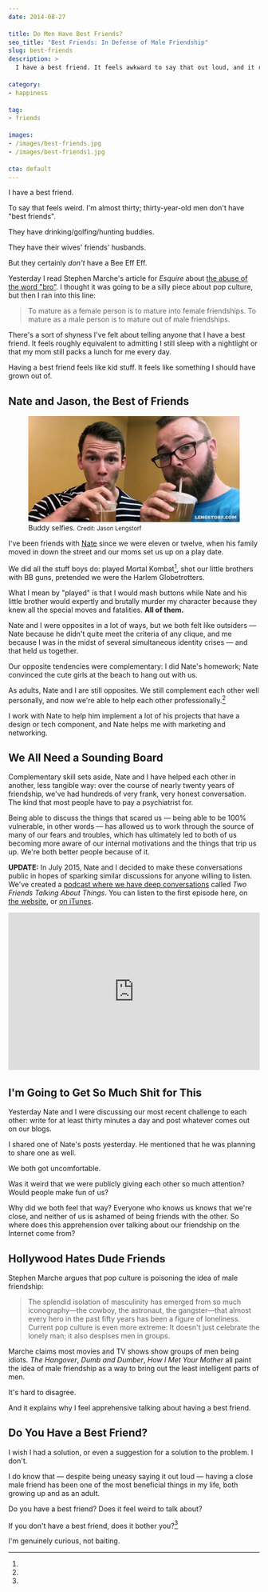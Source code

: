 ```yaml
---
date: 2014-08-27

title: Do Men Have Best Friends?
seo_title: "Best Friends: In Defense of Male Friendship"
slug: best-friends
description: >
  I have a best friend. It feels awkward to say that out loud, and it really shouldn't. Why are men ashamed to have close relationships with other men?

category:
- happiness

tag:
- friends

images:
- /images/best-friends.jpg
- /images/best-friends1.jpg

cta: default
---
```


I have a best friend.

To say that feels weird. I'm almost thirty; thirty-year-old men don't have "best
friends".

They have drinking/golfing/hunting buddies.

They have their wives' friends' husbands.

But they certainly _don't_ have a Bee Eff Eff.

Yesterday I read Stephen Marche's article for _Esquire_ about [the abuse of the
word "bro"][1]. I thought it was going to be a silly piece about pop culture,
but then I ran into this line:

> To mature as a female person is to mature into female friendships. To mature
> as a male person is to mature out of male friendships.

There's a sort of shyness I've felt about telling anyone that I have a best
friend. It feels roughly equivalent to admitting I still sleep with a nightlight
or that my mom still packs a lunch for me every day.

Having a best friend feels like kid stuff. It feels like something I should have
grown out of.

## Nate and Jason, the Best of Friends

<figure class="figure figure--center">
  <img src="./images/best-friends1.jpg" alt="Nate Green and Jason Lengstorf." />
  <figcaption class="figure__caption">
     Buddy selfies.
    <small class="figure__attribution">
      Credit: 
      <span class="figure__attribution-link">
        Jason Lengstorf
      </span>
    </small>
  </figcaption>
</figure>

I've been friends with [Nate][2] since we were eleven or twelve, when his family
moved in down the street and our moms set us up on a play date.

We did all the stuff boys do: played Mortal Kombat[^fatalities], shot our little
brothers with BB guns, pretended we were the Harlem Globetrotters.

[^fatalities]:
  What I mean by "played" is that I would mash buttons while Nate and his little brother would expertly and brutally murder my character because they knew all the special moves and fatalities. **All of them.**

Nate and I were opposites in a lot of ways, but we both felt like outsiders —
Nate because he didn't quite meet the criteria of any clique, and me because I
was in the midst of several simultaneous identity crises — and that held us
together.

Our opposite tendencies were complementary: I did Nate's homework; Nate
convinced the cute girls at the beach to hang out with us.

As adults, Nate and I are still opposites. We still complement each other well
personally, and now we're able to help each other professionally.[^symbiosis]

[^symbiosis]:
  I work with Nate to help him implement a lot of his projects that have a design or tech component, and Nate helps me with marketing and networking.

## We All Need a Sounding Board

Complementary skill sets aside, Nate and I have helped each other in another,
less tangible way: over the course of nearly twenty years of friendship, we've
had hundreds of very frank, very honest conversation. The kind that most people
have to pay a psychiatrist for.

Being able to discuss the things that scared us — being able to be 100%
vulnerable, in other words — has allowed us to work through the source of many
of our fears and troubles, which has ultimately led to both of us becoming more
aware of our internal motivations and the things that trip us up. We're both
better people because of it.

**UPDATE:** In July 2015, Nate and I decided to make these conversations public
in hopes of sparking similar discussions for anyone willing to listen. We've
created a [podcast where we have deep conversations][3] called _Two Friends
Talking About Things_. You can listen to the first episode here, on [the
website][4], or [on iTunes][5].

<iframe width="100%" height="315" scrolling="no" frameborder="no" src="https://w.soundcloud.com/player/?url=https%3A//api.soundcloud.com/playlists/127426147&color=eb7f00&auto_play=false&hide_related=true&show_comments=true&show_user=false&show_reposts=false"></iframe>

## I'm Going to Get So Much Shit for This

Yesterday Nate and I were discussing our most recent challenge to each other:
write for at least thirty minutes a day and post whatever comes out on our
blogs.

I shared one of Nate's posts yesterday. He mentioned that he was planning to
share one as well.

We both got uncomfortable.

Was it weird that we were publicly giving each other so much attention? Would
people make fun of us?

Why did we both feel that way? Everyone who knows us knows that we're close, and
neither of us is ashamed of being friends with the other. So where does this
apprehension over talking about our friendship on the Internet come from?

## Hollywood Hates Dude Friends

Stephen Marche argues that pop culture is poisoning the idea of male friendship:

> The splendid isolation of masculinity has emerged from so much iconography—the
> cowboy, the astronaut, the gangster—that almost every hero in the past fifty
> years has been a figure of loneliness. Current pop culture is even more
> extreme: It doesn't just celebrate the lonely man; it also despises men in
> groups.

Marche claims most movies and TV shows show groups of men being idiots. _The
Hangover_, _Dumb and Dumber_, _How I Met Your Mother_ all paint the idea of male
friendship as a way to bring out the least intelligent parts of men.

It's hard to disagree.

And it explains why I feel apprehensive talking about having a best friend.

## Do You Have a Best Friend?

I wish I had a solution, or even a suggestion for a solution to the problem. I
don't.

I do know that — despite being uneasy saying it out loud — having a close male
friend has been one of the most beneficial things in my life, both growing up
and as an adult.

Do you have a best friend? Does it feel weird to talk about?

If you don't have a best friend, does it bother you?[^honest]

[^honest]:
  I'm genuinely curious, not baiting.

[1]: http://www.esquire.com/blogs/culture/on-bro-0914
[2]: http://thenategreenexperience.com/
[3]: http://www.2FTAT.com?utm_source=best-friends&utm_medium=site-link&utm_campaign=lengstorf-com
[4]: http://www.2ftat.com/episode/00-what-are-we-talking-about/?utm_source=best-friends&utm_medium=episode-link&utm_campaign=lengstorf-com
[5]: http://bit.ly/hear2FTAT
